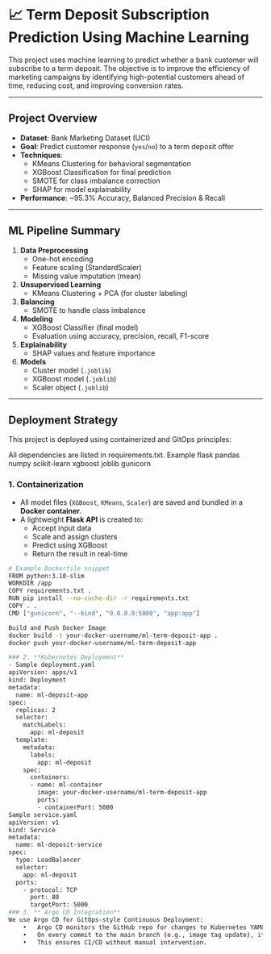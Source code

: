 # 📈 Term Deposit Subscription Prediction Using Machine Learning

This project uses machine learning to predict whether a bank customer will subscribe to a term deposit. The objective is to improve the efficiency of marketing campaigns by identifying high-potential customers ahead of time, reducing cost, and improving conversion rates.

---

## Project Overview

- **Dataset**: Bank Marketing Dataset (UCI)
- **Goal**: Predict customer response (`yes`/`no`) to a term deposit offer
- **Techniques**:
  - KMeans Clustering for behavioral segmentation
  - XGBoost Classification for final prediction
  - SMOTE for class imbalance correction
  - SHAP for model explainability
- **Performance**: ~95.3% Accuracy, Balanced Precision & Recall

---

## ML Pipeline Summary

1. **Data Preprocessing**
   - One-hot encoding
   - Feature scaling (StandardScaler)
   - Missing value imputation (mean)
2. **Unsupervised Learning**
   - KMeans Clustering + PCA (for cluster labeling)
3. **Balancing**
   - SMOTE to handle class imbalance
4. **Modeling**
   - XGBoost Classifier (final model)
   - Evaluation using accuracy, precision, recall, F1-score
5. **Explainability**
   - SHAP values and feature importance
6. **Models**
   - Cluster model (`.joblib`)
   - XGBoost model (`.joblib`)
   - Scaler object (`.joblib`)

---

## Deployment Strategy

This project is deployed using containerized and GitOps principles:

All dependencies are listed in requirements.txt. Example
flask
pandas
numpy
scikit-learn
xgboost
joblib
gunicorn

### 1. **Containerization**
- All model files (`XGBoost`, `KMeans`, `Scaler`) are saved and bundled in a **Docker container**.
- A lightweight **Flask API** is created to:
  - Accept input data
  - Scale and assign clusters
  - Predict using XGBoost
  - Return the result in real-time

```bash
# Example Dockerfile snippet
FROM python:3.10-slim
WORKDIR /app
COPY requirements.txt .
RUN pip install --no-cache-dir -r requirements.txt
COPY . .
CMD ["gunicorn", "--bind", "0.0.0.0:5000", "app:app"]

Build and Push Docker Image
docker build -t your-docker-username/ml-term-deposit-app .
docker push your-docker-username/ml-term-deposit-app

### 2. **Kubernetes Deployment**
- Sample deployment.yaml
apiVersion: apps/v1
kind: Deployment
metadata:
  name: ml-deposit-app
spec:
  replicas: 2
  selector:
    matchLabels:
      app: ml-deposit
  template:
    metadata:
      labels:
        app: ml-deposit
    spec:
      containers:
      - name: ml-container
        image: your-docker-username/ml-term-deposit-app
        ports:
        - containerPort: 5000
Sample service.yaml
apiVersion: v1
kind: Service
metadata:
  name: ml-deposit-service
spec:
  type: LoadBalancer
  selector:
    app: ml-deposit
  ports:
    - protocol: TCP
      port: 80
      targetPort: 5000
### 3. ** Argo CD Integration**
We use Argo CD for GitOps-style Continuous Deployment:
	•	Argo CD monitors the GitHub repo for changes to Kubernetes YAML files.
	•	On every commit to the main branch (e.g., image tag update), it syncs and redeploys the app automatically.
	•	This ensures CI/CD without manual intervention.

